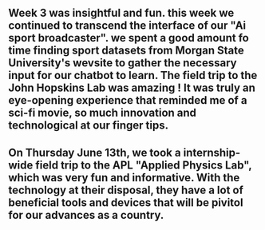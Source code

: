 
Week 3 was insightful and fun. this week we continued to transcend the interface of our "Ai sport broadcaster". we spent a good amount fo time finding sport datasets from Morgan State University's wevsite to gather the necessary input for our chatbot to learn. The field trip to the John Hopskins Lab was amazing ! It was truly an eye-opening experience that reminded me of a sci-fi movie, so much innovation and technological at our finger tips. 
--
On Thursday June 13th, we took a internship-wide field trip to the APL "Applied Physics Lab", which was very fun and informative. With the technology at their disposal, they have a lot of beneficial tools and devices that will be pivitol for our advances as a country.
--
